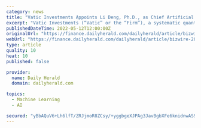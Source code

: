 ```yaml
---
category: news
title: "Vatic Investments Appoints Li Deng, Ph.D., as Chief Artificial Intelligence Officer and Global Head of Machine Learning"
excerpt: "Vatic Investments (“Vatic” or the “Firm”), a systematic quantitative investment manager, announced today the appointment of Li Deng, Ph.D., as Chief Artificial Intelligence Officer and Global Head of Machine Learning, effective May 9, 2022."
publishedDateTime: 2022-05-12T12:00:00Z
originalUrl: "https://finance.dailyherald.com/dailyherald/article/bizwire-2022-5-12-vatic-investments-appoints-li-deng-phd-as-chief-artificial-intelligence-officer-and-global-head-of-machine-learning"
webUrl: "https://finance.dailyherald.com/dailyherald/article/bizwire-2022-5-12-vatic-investments-appoints-li-deng-phd-as-chief-artificial-intelligence-officer-and-global-head-of-machine-learning"
type: article
quality: 10
heat: 10
published: false

provider:
  name: Daily Herald
  domain: dailyherald.com

topics:
  - Machine Learning
  - AI

secured: "yBbAQuV6+Lh6lfT/ZRJjmoR8ZCsy/+yggbgeXJPAg3JavBgbXFe6knidnwAS9hCLmN0Z98VJDRjrSGPJ53MYMpSubw/Hy1lljEv+yJyMFUtL0EZw3GViXw1jls5hWfd5TO7UGKxMABIseGDfFoc3nAtBO2UoB238JpI5ZQ7x7YNHwPveaZcHtG8A1Jp2V5ybHep+KT0NgzpUh8JY/bdKENRSc8Uf8NM6gR7QgqzVOt9AcWYW9IsPW9OSNugJbcX/2JtKDK2LBr2Iv7yvEwxAdJ7EngpIuXnLc6PgrBhfoHPSWh40LFtSDboR8S1eI5tunPYabD/kJX+t/G5nWnM+xUiJ0vK1SzUoMDTVA9dzuYQ=;DIJ5SCW6MaoVyAMs03vx5w=="
---
```


